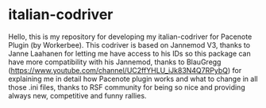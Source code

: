 # italian-codriver

Hello, this is my repository for developing my italian-codriver for Pacenote Plugin (by Workerbee). This codriver is based on Jannemod V3, thanks to Janne Laahanen for letting me have access to his IDs so this package can have more compatibility with his Jannemod, thanks to BlauGregg (<https://www.youtube.com/channel/UC2ffYHLU_iJk83N4Q7RPybQ>) for explaining me in detail how Pacenote plugin works and what to change in all those .ini files, thanks to RSF community for being so nice and providing always new, competitive and funny rallies.
